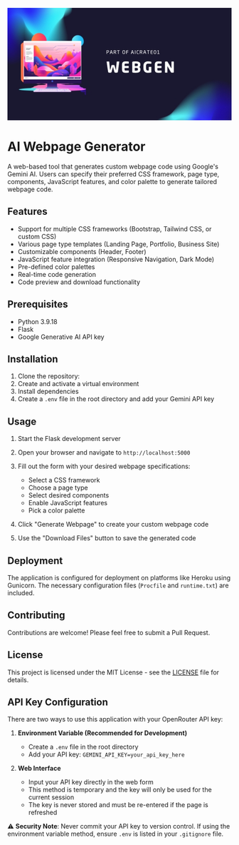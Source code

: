 ![Webgen banner](webgengithub.jpg)

# AI Webpage Generator

A web-based tool that generates custom webpage code using Google's Gemini AI. Users can specify their preferred CSS framework, page type, components, JavaScript features, and color palette to generate tailored webpage code.

## Features

- Support for multiple CSS frameworks (Bootstrap, Tailwind CSS, or custom CSS)
- Various page type templates (Landing Page, Portfolio, Business Site)
- Customizable components (Header, Footer)
- JavaScript feature integration (Responsive Navigation, Dark Mode)
- Pre-defined color palettes
- Real-time code generation
- Code preview and download functionality

## Prerequisites

- Python 3.9.18
- Flask
- Google Generative AI API key

## Installation

1. Clone the repository:
2. Create and activate a virtual environment
3. Install dependencies
4. Create a `.env` file in the root directory and add your Gemini API key

## Usage

1. Start the Flask development server

2. Open your browser and navigate to `http://localhost:5000`

3. Fill out the form with your desired webpage specifications:
   - Select a CSS framework
   - Choose a page type
   - Select desired components
   - Enable JavaScript features
   - Pick a color palette

4. Click "Generate Webpage" to create your custom webpage code

5. Use the "Download Files" button to save the generated code

## Deployment

The application is configured for deployment on platforms like Heroku using Gunicorn. The necessary configuration files (`Procfile` and `runtime.txt`) are included.

## Contributing

Contributions are welcome! Please feel free to submit a Pull Request.

## License

This project is licensed under the MIT License - see the [LICENSE](LICENSE) file for details.

## API Key Configuration

There are two ways to use this application with your OpenRouter API key:

1. **Environment Variable (Recommended for Development)**
   - Create a `.env` file in the root directory
   - Add your API key: `GEMINI_API_KEY=your_api_key_here`

2. **Web Interface**
   - Input your API key directly in the web form
   - This method is temporary and the key will only be used for the current session
   - The key is never stored and must be re-entered if the page is refreshed

⚠️ **Security Note**: Never commit your API key to version control. If using the environment variable method, ensure `.env` is listed in your `.gitignore` file.
